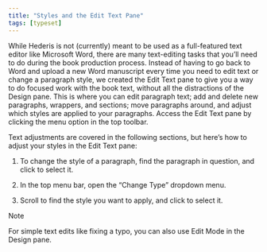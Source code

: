 ```yaml
---
title: "Styles and the Edit Text Pane"
tags: [typeset]
---
```

 
<html><body><section data-type="chapter" class="hsecchapter" data-hederis-type="hsecchapter" id="edit-text-mode" data-pi-attrs="id: edit-text-mode; data-tags: typeset;" role="doc-chapter" data-tags="typeset" data-author-name=" " data-book-title=" " title="Styles and the Edit Text Pane"><p class="hblkp" data-hederis-type="hblkp" id="pEwThfZbM">While Hederis is not (currently) meant to be used as a full-featured text editor like Microsoft Word, there are many text-editing tasks that you&#8217;ll need to do during the book production process. Instead of having to go back to Word and upload a new Word manuscript every time you need to edit text or change a paragraph style, we created the Edit Text pane to give you a way to do focused work with the book text, without all the distractions of the Design pane. This is where you can edit paragraph text; add and delete new paragraphs, wrappers, and sections; move paragraphs around, and adjust which styles are applied to your paragraphs. Access the Edit Text pane by clicking the menu option in the top toolbar.</p><p class="hblkp" data-hederis-type="hblkp" id="pKGvekoi1">Text adjustments are covered in the following sections, but here&#8217;s how to adjust your styles in the Edit Text pane:</p><ol class="hwprnumlist" data-hederis-type="hwprnumlist" id="pcnt9alCX"><li class="hblkoli" data-hederis-type="hblkoli" id="liYUQ5TeUH"><p class="hblkoli" data-hederis-type="hblklip" id="pIqZ91Fmx">To change the style of a paragraph, find the paragraph in question, and click to select it.</p></li><li class="hblkoli" data-hederis-type="hblkoli" id="lislj95lPd"><p class="hblkoli" data-hederis-type="hblklip" id="pxA5kq1S6">In the top menu bar, open the &#8220;Change Type&#8221; dropdown menu.</p></li><li class="hblkoli" data-hederis-type="hblkoli" id="li9OX8GPZ8"><p class="hblkoli" data-hederis-type="hblklip" id="pEaBvwOCX">Scroll to find the style you want to apply, and click to select it.</p></li></ol><aside class="hwprbox box" data-hederis-type="hwprbox" id="phFfjq5oS" data-type="sidebar"><p class="hblktype" data-hederis-type="hblktype" id="pHZMvuMvF">Note</p><p class="hblkp" data-hederis-type="hblkp" id="p6zV1pluQ">For simple text edits like fixing a typo, you can also use Edit Mode in the Design pane.</p></aside></section></body></html>
